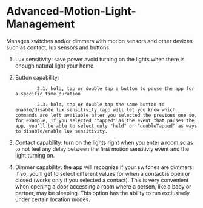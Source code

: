 # Advanced-Motion-Light-Management
Manages switches and/or dimmers with motion sensors and other devices such as contact, lux sensors and buttons. 

1. Lux sensitivity: save power avoid turning on the lights when there is enough natural light your home

2. Button capability: 
  
               2.1. hold, tap or double tap a button to pause the app for a specific time duration
  
               2.3. hold, tap or double tap the same button to enable/disable lux sensitivity (app will let you know which commands are left available after you selected the previous one so, for example, if you selected "tapped" as the event that pauses the app, you'll be able to select only "held" or "doubleTapped" as ways to disable/enable lux sensitivity. 
  
3. Contact capability: turn on the lights right when you enter a room so as to not feel any delay between the first motion sensitiviy event and the light turning on. 

4. Dimmer capability: the app will recognize if your switches are dimmers. If so, you'll get to select different values for when a contact is open or closed (works only if you selected a contact). This is very convenient when opening a door accessing a room where a person, like a baby or partner, may be sleeping. This option has the ability to run exclusively under certain location modes. 
